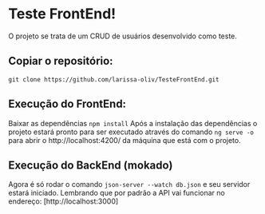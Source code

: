 # Teste FrontEnd!
O projeto se trata de um CRUD de usuários desenvolvido como teste.

## Copiar o repositório:

`git clone https://github.com/larissa-oliv/TesteFrontEnd.git`

## Execução do FrontEnd:

Baixar as dependências `npm install`
Após a instalação das dependências o projeto estará pronto para ser executado através do comando `ng serve -o` para abrir o http://localhost:4200/ da máquina que está com o projeto.

## Execução do BackEnd (mokado)
Agora é só rodar o comando `json-server --watch db.json`  e seu servidor estará iniciado. Lembrando que por padrão a API vai funcionar no endereço:  [http://localhost:3000] 
